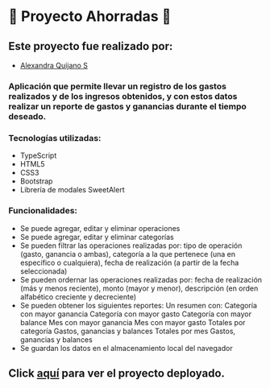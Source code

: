 ﻿# 💸 Proyecto Ahorradas 💸

## Este proyecto fue realizado por:
- [Alexandra Quijano S](https://github.com/Alexaquijano22)

### Aplicación que permite llevar un registro de los gastos realizados y de los ingresos obtenidos, y con estos datos realizar un reporte de gastos y ganancias durante el tiempo deseado.

### Tecnologías utilizadas:
- TypeScript
- HTML5
- CSS3
- Bootstrap
- Librería de modales SweetAlert

### Funcionalidades:
- Se puede agregar, editar y eliminar operaciones
- Se puede agregar, editar y eliminar categorías
- Se pueden filtrar las operaciones realizadas por: tipo de operación (gasto, ganancia o ambas), categoría a la que pertenece (una en específico o cualquiera), fecha de realización (a partir de la fecha seleccionada)
- Se pueden ordernar las operaciones realizadas por: fecha de realización (más y menos reciente), monto (mayor y menor), descripción (en orden alfabético creciente y decreciente)
- Se pueden obtener los siguientes reportes: 
    Un resumen con: 
        Categoría con mayor ganancia
        Categoría con mayor gasto
        Categoría con mayor balance
        Mes con mayor ganancia
        Mes con mayor gasto
    Totales por categoría
        Gastos, ganancias y balances
    Totales por mes
        Gastos, ganancias y balances
- Se guardan los datos en el almacenamiento local del navegador

## Click [aquí](https://alexaquijano22.github.io/ahorradas-proyect/) para ver el proyecto deployado.
